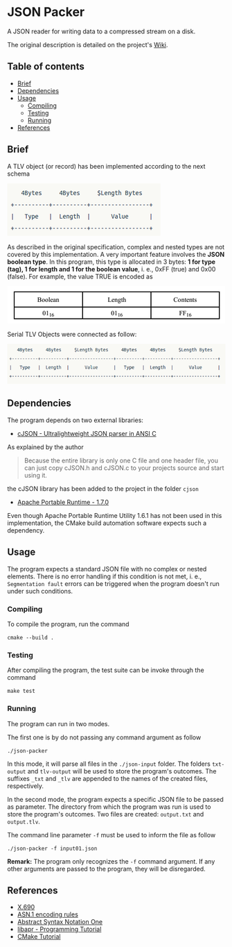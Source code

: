 # JSON Packer
A JSON reader for writing data to a compressed stream on a disk.

The original description is detailed on the project's [Wiki](https://github.com/tnas/json-packer/wiki).

## Table of contents
* [Brief](#brief)
* [Dependencies](#dependencies)
* [Usage](#usage)
    * [Compiling](#compiling)
    * [Testing](#testing)
    * [Running](#running)
* [References](#references)

## Brief
A TLV object (or record) has been implemented according to the next schema

![](https://github.com/tnas/json-packer/blob/main/docs/tlv.png)

As described in the original specification, complex and nested types are not covered
by this implementation. A very important feature involves the **JSON boolean type**.
In this program, this type is allocated in 3 bytes: **1 for type (tag), 1 for length and
1 for the boolean value**, i. e., 0xFF (true) and 0x00 (false). For example, the value TRUE
is encoded as

 ![](https://github.com/tnas/json-packer/blob/main/docs/tlv-boolean.png)

 Serial TLV Objects were connected as follow:

 ![](https://github.com/tnas/json-packer/blob/main/docs/serial-tlv.png)

## Dependencies
The program depends on two external libraries:

- [cJSON - Ultralightweight JSON parser in ANSI C](https://github.com/DaveGamble/cJSON)

As explained by the author

> Because the entire library is only one C file and one header file,
> you can just copy cJSON.h and cJSON.c to your projects source and start using it.

the cJSON library has been added to the project in the folder `cjson`

- [Apache Portable Runtime - 1.7.0](https://apr.apache.org/)

Even though Apache Portable Runtime Utility 1.6.1 has not been
used in this implementation, the CMake build automation software
expects such a dependency.

## Usage
The program expects a standard JSON file with no  complex or nested elements.
There is no error handling if this condition is not met, i. e.,
`Segmentation fault` errors can be triggered when the program doesn't run under
such conditions.

### Compiling
To compile the program, run the command

```Shell
cmake --build .
```

### Testing
After compiling the program, the test suite can be invoke through the command

```Shell
make test
```

### Running
The program can run in two modes.

The first one is by do not passing any command argument as follow

```Shell
./json-packer
```

In this mode, it will parse all files in the `./json-input` folder. The folders `txt-output`
and `tlv-output` will be used to store the program's outcomes.
The suffixes `_txt` and `_tlv` are appended to the names of the created files, respectively.


In the second mode, the program expects a specific JSON file to be passed as parameter.
The directory from which the program was run is used to store the program's outcomes.
Two files are created: `output.txt` and `output.tlv`.

The command line parameter `-f` must be used to inform the file as follow

```Shell
./json-packer -f input01.json
```

**Remark:** The program only recognizes the `-f` command argument. If any other
arguments are passed to the program, they will be disregarded.

## References
- [X.690](https://en.wikipedia.org/wiki/X.690)
- [ASN.1 encoding rules](https://www.itu.int/rec/T-REC-X.690-202102-I/en)
- [Abstract Syntax Notation One](https://www.openscdp.org/scripts/tutorial/emv/TLV.html)
- [libapr - Programming Tutorial](http://dev.ariel-networks.com/apr/apr-tutorial/html/apr-tutorial.html#toc19)
- [CMake Tutorial](https://cmake.org/cmake/help/latest/guide/tutorial/index.html)
